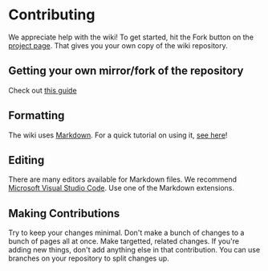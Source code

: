 # Contributing
We appreciate help with the wiki! To get started, hit the Fork button on the [project page](https://github.com/StarLegacy/StarLegacy.Wiki).
That gives you your own copy of the wiki repository.

## Getting your own mirror/fork of the repository
Check out [this guide](https://guides.github.com/activities/forking/)

## Formatting
The wiki uses [Markdown](https://commonmark.org/). For a quick tutorial on using it, [see here](https://commonmark.org/help/)!

## Editing
There are many editors available for Markdown files.
We recommend [Microsoft Visual Studio Code](https://code.visualstudio.com).
Use one of the Markdown extensions.

## Making Contributions
Try to keep your changes minimal. Don't make a bunch of changes to a bunch of pages all at once.
Make targetted, related changes. If you're adding new things, don't add anything else in that contribution.
You can use branches on your repository to split changes up.
